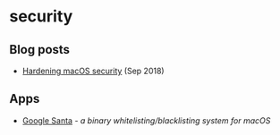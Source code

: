 # security

## Blog posts

* [Hardening macOS security](https://blog.bejarano.io/hardening-macos.html) \(Sep 2018\)

## Apps

* [Google Santa](https://github.com/google/santa) - _a binary whitelisting/blacklisting system for macOS_

